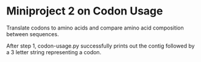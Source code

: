 # Miniproject 2 on Codon Usage

Translate codons to amino acids and compare amino acid composition between sequences.


After step 1, codon-usage.py successfully prints out the contig followed by a 3 letter string representing a codon.